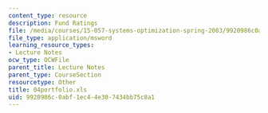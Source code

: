 ```yaml
---
content_type: resource
description: Fund Ratings
file: /media/courses/15-057-systems-optimization-spring-2003/9920986c0abf1ec44e307434bb75c8a1_04portfolio.xls
file_type: application/msword
learning_resource_types:
- Lecture Notes
ocw_type: OCWFile
parent_title: Lecture Notes
parent_type: CourseSection
resourcetype: Other
title: 04portfolio.xls
uid: 9920986c-0abf-1ec4-4e30-7434bb75c8a1
---
```

